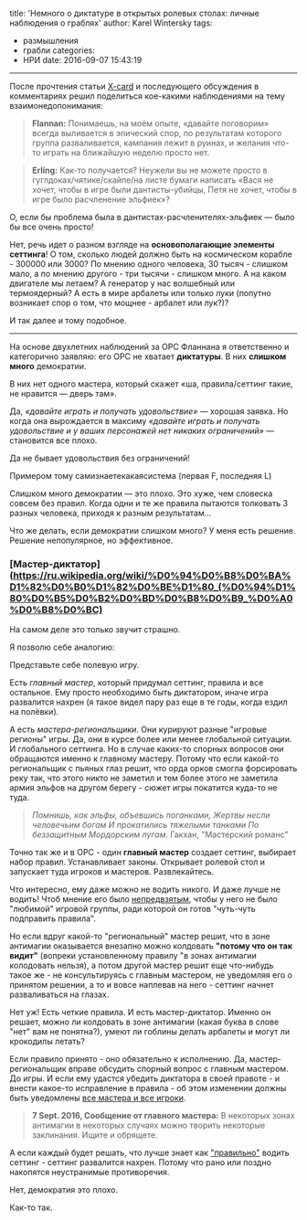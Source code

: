 title: 'Немного о диктатуре в открытых ролевых столах: личные наблюдения о граблях'
author: Karel Wintersky
tags:
  - размышления
  - грабли
categories:
  - НРИ
date: 2016-09-07 15:43:19
---
После прочтения статьи [X-card](http://imaginaria.ru/RNR/x-card-perevod.html) и последующего обсуждения в комментариях решил поделиться кое-какими наблюдениями на тему взаимонедопонимания:

> **Flannan:** Понимаешь, на моём опыте, «давайте поговорим» всегда выливается в эпический спор, по результатам которого группа разваливается, кампания лежит в руинах, и желания что-то играть на ближайшую неделю просто нет.

> **Erling:** Как-то получается? Неужели вы не можете просто в гуглдоках/чятике/скайпе/на листе бумаги написать «Вася не хочет, чтобы в игре были дантисты-убийцы, Петя не хочет, чтобы в игре было расчленение эльфиек»? 

О, если бы проблема была в дантистах-расчленителях-эльфиек — было бы все очень просто! 

Нет, речь идет о разном взгляде на **основополагающие элементы сеттинга**! О том, сколько людей должно быть на космическом корабле - 300000 или 3000? По мнению одного человека, 30 тысяч - слишком мало, а по мнению другого - три тысячи - слишком много. А на каком двигателе мы летаем? А генератор у нас волшебный или термоядерный? А есть в мире арбалеты или только луки (попутно возникает спор о том, что мощнее - арбалет или лук?)?

И так далее и тому подобное. 

---

На основе двухлетних наблюдений за ОРС Фланнана я ответственно и категорично заявляю: его ОРС не хватает **диктатуры**. В них **слишком много** демократии.

В них нет одного мастера, который скажет «ша, правила/сеттинг такие, не нравится — дверь там».

Да, *«давайте играть и получать удовольствие»* — хорошая заявка. Но когда она вырождается в максиму *«давайте играть и получать удовольствие и у ваших персонажей нет никаких ограничений»* — становится все плохо.

Да не бывает удовольствия без ограничений! 

Примером тому самизнаетекакаясистема (первая F, последняя L)

Слишком много демократии — это плохо. Это хуже, чем словеска совсем без правил. Когда одни и те же правила пытаются толковать 3 разных человека, приходя к разным результатам...

Что же делать, если демократии слишком много? У меня есть решение. Решение непопулярное, но эффективное.

### [Мастер-диктатор](https://ru.wikipedia.org/wiki/%D0%94%D0%B8%D0%BA%D1%82%D0%B0%D1%82%D0%BE%D1%80_(%D0%94%D1%80%D0%B5%D0%B2%D0%BD%D0%B8%D0%B9_%D0%A0%D0%B8%D0%BC)

На самом деле это только звучит страшно. 

Я позволю себе аналогию:

Представьте себе полевую игру. 

Есть *главный мастер*, который придумал сеттинг, правила и все остальное. Ему просто необходимо быть диктатором, иначе игра развалится нахрен (я такое видел пару раз еще в те годы, когда ездил на полёвки). 

А есть *мастера-региональщики*. Они курируют разные "игровые регионы" игры. Да, они в курсе более или менее глобальной ситуации. И глобального сеттинга. Но в случае каких-то спорных вопросов они обращаются именно к главному мастеру. Потому что если какой-то региональщик с пьяных глаз решит, что орда орков смогла форсировать реку так, что этого никто не заметил и тем более этого не заметила армия эльфов на другом берегу - сюжет игры покатится куда-то не туда. 

> *Помнишь, как эльфы, объевшись поганками,
Жертвы несли человечьим богам
И прокатились тяжелыми танками
По беззащитным Мордорским лугам.*
Гакхан, "Мастерский романс"

Точно так же и в ОРС - один **главный мастер** создает сеттинг, выбирает набор правил. Устанавливает законы. Открывает ролевой стол и запускает туда игроков и мастеров. Развлекайтесь.

Что интересно, ему даже можно не водить никого. И даже лучше не водить! Чтоб мнение его было <u>непредвзятым</u>, чтобы у него не было "любимой" игровой группы, ради которой он готов "чуть-чуть подправить правила".

Но если вдруг какой-то "региональный" мастер решит, что в зоне антимагии оказывается внезапно можно колдовать **"потому что он так видит"** (вопреки установленному правилу "в зонах антимагии колодовать нельзя), а потом другой мастер решит еще что-нибудь такое же - не консультируясь с главным мастером, не уведомляя его о принятом решении, а то и вовсе наплевав на него - сеттинг начнет разваливаться на глазах. 

Нет уж! Есть четкие правила. И есть мастер-диктатор. Именно он решает, можно ли колдовать в зоне антимагии (какая буква в слове "нет" вам не понятна?), умеют ли гоблины делать арбалеты и могут ли крокодилы летать?

Если правило принято - оно обязательно к исполнению. Да, мастер-региональщик вправе обсудить спорный вопрос с главным мастером. До игры. И если ему удастся убедить диктатора в своей правоте - и внести какое-то исправление в правила - об этом изменении должны быть уведомлены <u>все мастера и все игроки</u>. 

> **7 Sept. 2016, Сообщение от главного мастера:**
В некоторых зонах антимагии в некоторых случаях можно творить некоторые заклинания. Ищите и обрящете. 

А если каждый будет решать, что лучше знает как <u>"правильно"</u> водить сеттинг - сеттинг развалится нахрен. Потому что рано или поздно накопятся неустранимые противоречия. 

Нет, демократия это плохо. 

Как-то так.